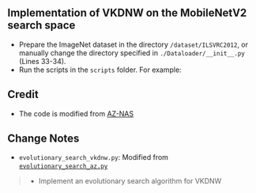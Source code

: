 ## Implementation of VKDNW on the MobileNetV2 search space
- Prepare the ImageNet dataset in the directory `/dataset/ILSVRC2012`, or manually change the directory specified in `./Dataloader/__init__.py` (Lines 33-34).
- Run the scripts in the `scripts` folder. For example:

## Credit
- The code is modified from [AZ-NAS](https://github.com/cvlab-yonsei/AZ-NAS)

## Change Notes
- `evolutionary_search_vkdnw.py`: Modified from [`evolutionary_search_az.py`](https://github.com/cvlab-yonsei/AZ-NAS/blob/master/ImageNet_MBV2/evolution_search_az.py)
> *  Implement an evolutionary search algorithm for VKDNW